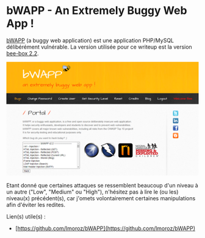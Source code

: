 # bWAPP - An Extremely Buggy Web App !

[bWAPP](http://www.itsecgames.com/index.htm) (a buggy web application) est une application PHP/MySQL délibérément vulnérable. La version utilisée pour ce writeup est la version [bee-box 2.2](https://sourceforge.net/projects/bwapp/files/bee-box/).

![](<../../../.gitbook/assets/image (16) (1) (1).png>)

Etant donné que certaines attaques se ressemblent beaucoup d'un niveau à un autre ("Low", "Medium" ou "High"), n'hésitez pas à lire le (ou les) niveau(x) précédent(s), car j'omets volontairement certaines manipulations afin d'éviter les redites.

Lien(s) utile(s) :&#x20;

* [https://github.com/lmoroz/bWAPP](https://github.com/lmoroz/bWAPP)
